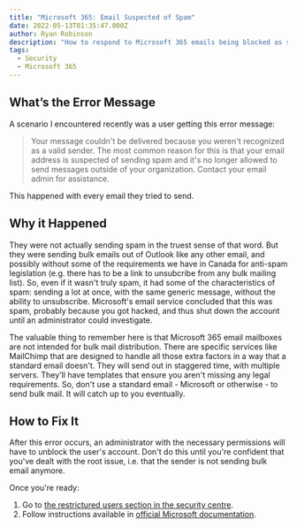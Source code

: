 ```yaml
---
title: "Microsoft 365: Email Suspected of Spam"
date: 2022-05-13T01:35:47.000Z
author: Ryan Robinson
description: "How to respond to Microsoft 365 emails being blocked as suspected spam."
tags:
  - Security
  - Microsoft 365
---
```


## What’s the Error Message

A scenario I encountered recently was a user getting this error message:

> Your message couldn't be delivered because you weren't recognized as a valid sender. The most common reason for this is that your email address is suspected of sending spam and it's no longer allowed to send messages outside of your organization. Contact your email admin for assistance.

This happened with every email they tried to send.

## Why it Happened

They were not actually sending spam in the truest sense of that word. But they were sending bulk emails out of Outlook like any other email, and possibly without some of the requirements we have in Canada for anti-spam legislation (e.g. there has to be a link to unsubcribe from any bulk mailing list). So, even if it wasn't truly spam, it had some of the characteristics of spam: sending a lot at once, with the same generic message, without the ability to unsubscribe. Microsoft's email service concluded that this was spam, probably because you got hacked, and thus shut down the account until an administrator could investigate.

The valuable thing to remember here is that Microsoft 365 email mailboxes are not intended for bulk mail distribution. There are specific services like MailChimp that are designed to handle all those extra factors in a way that a standard email doesn't. They will send out in staggered time, with multiple servers. They'll have templates that ensure you aren't missing any legal requirements. So, don't use a standard email - Microsoft or otherwise - to send bulk mail. It will catch up to you eventually.

## How to Fix It

After this error occurs, an administrator with the necessary permissions will have to unblock the user's account. Don't do this until you're confident that you've dealt with the root issue, i.e. that the sender is not sending bulk email anymore.

Once you're ready:

1. Go to [the restrictured users section in the security centre](https://security.microsoft.com/restrictedusers).
2. Follow instructions available in [official Microsoft documentation](https://docs.microsoft.com/en-us/microsoft-365/security/office-365-security/removing-user-from-restricted-users-portal-after-spam?view=o365-worldwide).
